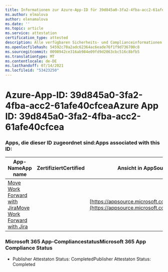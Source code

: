 ```yaml
---
title: Informationen zur Azure-App-ID für 39d845a0-3fa2-4fba-acc2-61afe40cfcea
ms.author: elmalova
author: elenamalova
ms.date: ''
ms.topic: article
ms.service: attestation
certification_type: attested
description: Alle verfügbaren Sicherheits- und Complianceinformationen für 39d845a0-3fa2-4fba-acc2-61afe40cfcea.
ms.openlocfilehash: 54592c70a2adc62364ac6eade76f1f9d736700c8
ms.sourcegitcommit: 0098942ce316ab984e09fd9d2063cbc516c8bfb5
ms.translationtype: MT
ms.contentlocale: de-DE
ms.lasthandoff: 07/14/2021
ms.locfileid: "53423250"
---
```

# <a name="azure-app-id-39d845a0-3fa2-4fba-acc2-61afe40cfcea"></a><span data-ttu-id="0b36f-103">Azure-App-ID: 39d845a0-3fa2-4fba-acc2-61afe40cfcea</span><span class="sxs-lookup"><span data-stu-id="0b36f-103">Azure App ID: 39d845a0-3fa2-4fba-acc2-61afe40cfcea</span></span>


### <a name="apps-associated-with-this-id"></a><span data-ttu-id="0b36f-104">Apps, die dieser ID zugeordnet sind:</span><span class="sxs-lookup"><span data-stu-id="0b36f-104">Apps associated with this ID:</span></span>
| <span data-ttu-id="0b36f-105">**App-Name**</span><span class="sxs-lookup"><span data-stu-id="0b36f-105">**App name**</span></span> | <span data-ttu-id="0b36f-106">**Zertifiziert**</span><span class="sxs-lookup"><span data-stu-id="0b36f-106">**Certified**</span></span> | <span data-ttu-id="0b36f-107">**Ansicht in AppSource**</span><span class="sxs-lookup"><span data-stu-id="0b36f-107">**View in AppSource**</span></span> |
|-|-|-|
| [<span data-ttu-id="0b36f-108">Move Work Forward with Jira</span><span class="sxs-lookup"><span data-stu-id="0b36f-108">Move Work Forward with Jira</span></span>](https://docs.microsoft.com/en-us/microsoft-365-app-certification/forward/WA200002855) |  | [https://appsource.microsoft.com/product/office/WA200002855](https://appsource.microsoft.com/product/office/WA200002855) |

### <a name="microsoft-365-app-compliance-status"></a><span data-ttu-id="0b36f-109">Microsoft 365 App-Compliancestatus</span><span class="sxs-lookup"><span data-stu-id="0b36f-109">Microsoft 365 App Compliance Status</span></span>
- <span data-ttu-id="0b36f-110">Publisher Attestaton Status: Completed</span><span class="sxs-lookup"><span data-stu-id="0b36f-110">Publisher Attestaton Status: Completed</span></span>
